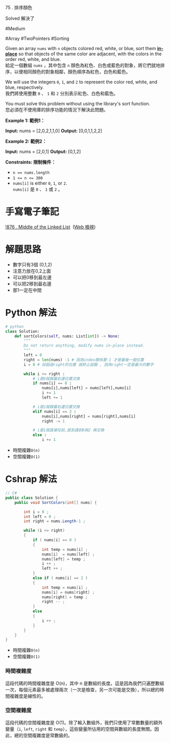 
75 . 排序顏色

Solved 解決了

#Medium 

#Array 
#TwoPointers 
#Sorting 


Given an array `nums` with `n` objects colored red, white, or blue, sort them **[in-place](https://en.wikipedia.org/wiki/In-place_algorithm)** so that objects of the same color are adjacent, with the colors in the order red, white, and blue.  
給定一個數組 `nums` ，其中包含 `n` 顏色為紅色、白色或藍色的對象，將它們就地排序，以便相同顏色的對象相鄰，顏色順序為紅色，白色和藍色。

We will use the integers `0`, `1`, and `2` to represent the color red, white, and blue, respectively.  
我們將使用整數 `0` 、 `1` 和 `2` 分別表示紅色、白色和藍色。

You must solve this problem without using the library's sort function.  
您必須在不使用庫的排序功能的情況下解決此問題。

**Example 1: 範例1：**

**Input:** nums = [2,0,2,1,1,0]
**Output:** [0,0,1,1,2,2]

**Example 2: 範例2：**

**Input:** nums = [2,0,1]
**Output:** [0,1,2]

**Constraints: 限制條件：**

- `n == nums.length`
- `1 <= n <= 300`
- `nums[i]` is either `0`, `1`, or `2`.  
    `nums[i]` 是 `0` 、 `1` 或 `2` 。


# 手寫電子筆記
[!876 . Middle of the Linked List](onenote:https://d.docs.live.net/e5789354779abfbb/文件/我的筆記本/Algorithm.one#876%20.%20Middle%20of%20the%20Linked%20List&section-id={DFB71E1D-5245-4053-9EF0-5A6C785E9457}&page-id={C2699059-F2F6-464C-9BE3-859361C484CE}&end)  ([Web 檢視](https://onedrive.live.com/view.aspx?resid=E5789354779ABFBB%21105&id=documents&wd=target%28Algorithm.one%7CDFB71E1D-5245-4053-9EF0-5A6C785E9457%2F876%20.%20Middle%20of%20the%20Linked%20List%7CC2699059-F2F6-464C-9BE3-859361C484CE%2F%29))

# 解題思路

- 數字只有3個 (0,1,2)
- 注意力放在0,2上面
- 可以把0移到最左邊
- 可以把2移到最右邊
- 那1一定在中間


# Python 解法
```python
# python
class Solution:
    def sortColors(self, nums: List[int]) -> None:
        """
        Do not return anything, modify nums in-place instead.
        """
        left = 0
        right = len(nums) -1 # 因為index關係要-1 才是最後一個位置
        i = 0 # 如超過right的位置 就終止迴圈 , 因為right一定是最大的數字

        while i <= right :
            # i是0就跟最右邊位置交換
            if nums[i] == 0 :
                nums[i],nums[left] = nums[left],nums[i]
                i += 1
                left += 1

            # i是2就跟最右邊位置交換
            elif nums[i] == 2 :  
                nums[i],nums[right] = nums[right],nums[i]
                right -= 1

            # i是1就直接往前,直到遇到0與2 再交換
            else :
                i += 1
```

- 時間複雜`O(n)`
- 空間複雜`O(1)`
# Cshrap 解法
```C#
// C#
public class Solution {
    public void SortColors(int[] nums) {

        int i = 0 ; 
        int left = 0 ;
        int right = nums.Length-1 ; 

        while (i <= right) 
        {
            if ( nums[i] == 0 )
            {
                int temp = nums[i] ;
                nums[i]  = nums[left] ;
                nums[left] = temp ;
                i ++ ;
                left ++ ;
            }
            else if ( nums[i] == 2 )
            {
                int temp = nums[i] ;
                nums[i] = nums[right] ;
                nums[right] = temp ; 
                right -- ;
            }
            else
            {
                i ++ ;
            }
        }
    }  
}

```

- 時間複雜`O(n)`
- 空間複雜`O(1)`

### 時間複雜度

這段代碼的時間複雜度是 O(n)，其中 n 是數組的長度。這是因為我們只遍歷數組一次，每個元素最多被處理兩次（一次是檢查，另一次可能是交換），所以總的時間複雜度是線性的。

### 空間複雜度

這段代碼的空間複雜度是 O(1)。除了輸入數組外，我們只使用了常數數量的額外變量（`i`, `left`, `right` 和 `temp`），這些變量所佔用的空間與數組的長度無關。因此，總的空間複雜度是常數級的。